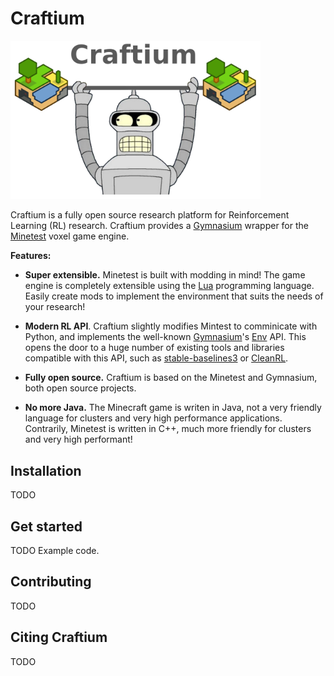 # Craftium

<img src="craftium-docs/docs/imgs/Craftium_Logo.png" alt="Craftium logo" width="400">

Craftium is a fully open source research platform for Reinforcement Learning (RL) research. Craftium provides a [Gymnasium](https://gymnasium.farama.org/index.html) wrapper for the [Minetest](https://www.minetest.net/) voxel game engine.

**Features:**

- **Super extensible.** Minetest is built with modding in mind! The game engine is completely extensible using the [Lua](https://www.lua.org) programming language. Easily create mods to implement the environment that suits the needs of your research!

- **Modern RL API**. Craftium slightly modifies Mintest to comminicate with Python, and implements the well-known [Gymnasium](https://gymnasium.farama.org/index.html)'s [Env](https://gymnasium.farama.org/api/env/) API. This opens the door to a huge number of existing tools and libraries compatible with this API, such as [stable-baselines3](https://stable-baselines3.readthedocs.io) or [CleanRL](https://github.com/vwxyzjn/cleanrl).

- **Fully open source.** Craftium is based on the Minetest and Gymnasium, both open source projects.

- **No more Java.** The Minecraft game is writen in Java, not a very friendly language for clusters and very high performance applications. Contrarily, Minetest is written in C++, much more friendly for clusters and very high performant!

## Installation

TODO

## Get started

TODO Example code.


## Contributing

TODO

## Citing Craftium

TODO
